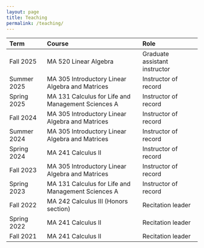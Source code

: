 ```yaml
---
layout: page
title: Teaching
permalink: /teaching/
---
```


| Term        | Course          | Role |
|:-------------|:------------------|:------|
| Fall 2025   | MA 520 Linear Algebra | Graduate assistant instructor |
| Summer 2025 | MA 305 Introductory Linear Algebra and Matrices | Instructor of record |
| Spring 2025 | MA 131  Calculus for Life and Management Sciences A | Instructor of record |
| Fall 2024   | MA 305 Introductory Linear Algebra and Matrices | Instructor of record  |
| Summer 2024 | MA 305 Introductory Linear Algebra and Matrices | Instructor of record  |
| Spring 2024 | MA 241  Calculus II | Instructor of record |
| Fall 2023   | MA 305 Introductory Linear Algebra and Matrices | Instructor of record  |
| Spring 2023 | MA 131  Calculus for Life and Management Sciences A | Instructor of record |
| Fall 2022   | MA 242 Calculus III (Honors section) | Recitation leader  |
| Spring 2022 | MA 241  Calculus II | Recitation leader |
| Fall 2021   | MA 241 Calculus II | Recitation leader  |
